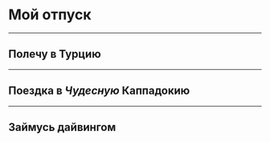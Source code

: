 # Мой отпуск

---
## Полечу в **Турцию**

---
## Поездка в **_Чудесную_ Каппадокию**

---
## Займусь дайвингом
